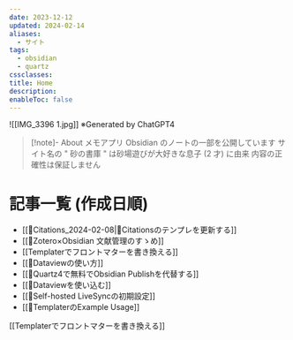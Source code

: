 ```yaml
---
date: 2023-12-12
updated: 2024-02-14
aliases:
  - サイト
tags:
  - obsidian
  - quartz
cssclasses: 
title: Home
description: 
enableToc: false
---
```


![[IMG_3396 1.jpg]]
※Generated by ChatGPT4

> [!note]- About
> メモアプリ Obsidian のノートの一部を公開しています
> サイト名の " 砂の書庫 " は砂場遊びが大好きな息子 (2 才) に由来
> 内容の正確性は保証しません

# 記事一覧 (作成日順)

- [[📘Citations_2024-02-08|📘Citationsのテンプレを更新する]]
- [[📘Zotero×Obsidian 文献管理のすゝめ]]
- [[Templaterでフロントマターを書き換える]]
- [[📘Dataviewの使い方]]
- [[📘Quartz4で無料でObsidian Publishを代替する]]
- [[📘Dataviewを使い込む]]
- [[📘Self-hosted LiveSyncの初期設定]]
- [[📘TemplaterのExample Usage]]

[[Templaterでフロントマターを書き換える]]